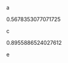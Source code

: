 a
<!--START:foo-->
0.5678353077071725
<!--END:foo-->
c
<!--START:bar-->
0.8955886524027612
<!--END:bar-->
e
